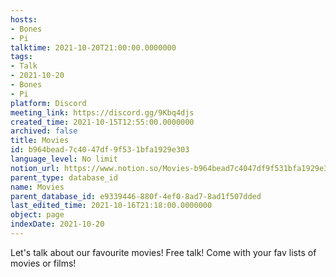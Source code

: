 ```yaml
---
hosts:
- Bones
- Pi
talktime: 2021-10-20T21:00:00.0000000
tags:
- Talk
- 2021-10-20
- Bones
- Pi
platform: Discord
meeting_link: https://discord.gg/9Kbq4djs
created_time: 2021-10-15T12:55:00.0000000
archived: false
title: Movies
id: b964bead-7c40-47df-9f53-1bfa1929e303
language_level: No limit
notion_url: https://www.notion.so/Movies-b964bead7c4047df9f531bfa1929e303
parent_type: database_id
name: Movies
parent_database_id: e9339446-880f-4ef0-8ad7-8ad1f507dded
last_edited_time: 2021-10-16T21:18:00.0000000
object: page
indexDate: 2021-10-20
---
```


Let's talk about our favourite movies!
Free talk! Come with your fav lists of movies or films!


